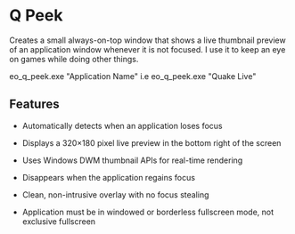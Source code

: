 # Q Peek

Creates a small always-on-top window that shows a live thumbnail preview of an application window whenever it is not focused. I use it to keep an eye on games while doing other things. 

  eo_q_peek.exe "Application Name" i.e eo_q_peek.exe "Quake Live"
 
## Features

- Automatically detects when an application loses focus
- Displays a 320×180 pixel live preview in the bottom right of the screen
- Uses Windows DWM thumbnail APIs for real-time rendering
- Disappears when the application regains focus
- Clean, non-intrusive overlay with no focus stealing


- Application must be in windowed or borderless fullscreen mode, not exclusive fullscreen